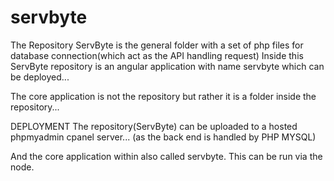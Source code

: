 # servbyte

The Repository ServByte is the general folder with a set of php files for database connection(which act as the API handling request)
Inside this ServByte repository is an angular application with name servbyte which can be deployed...

The core application is not the repository but rather it is a folder inside the repository...


DEPLOYMENT
The repository(ServByte) can be uploaded to a hosted phpmyadmin cpanel server... (as the back end is handled by PHP MYSQL)

And the core application within also called servbyte. This can be run via the node.



